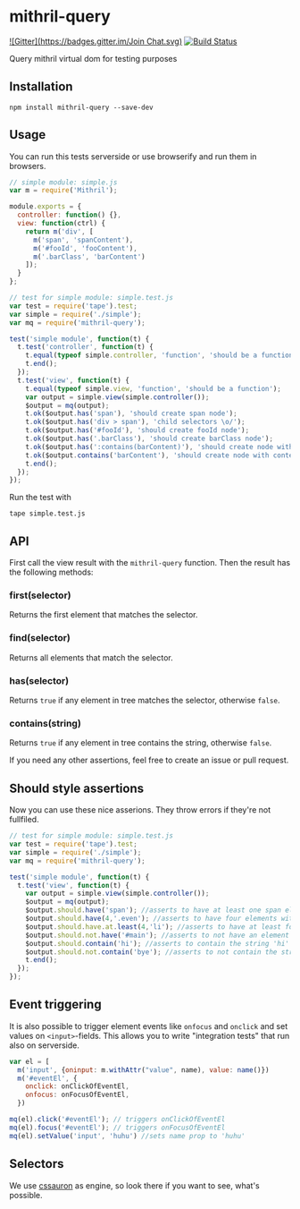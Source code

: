 mithril-query
=============
[![Gitter](https://badges.gitter.im/Join Chat.svg)](https://gitter.im/StephanHoyer/mithril-query?utm_source=badge&utm_medium=badge&utm_campaign=pr-badge&utm_content=badge)
[![Build Status](https://travis-ci.org/StephanHoyer/mithril-query.svg)](https://travis-ci.org/StephanHoyer/mithril-query)

Query mithril virtual dom for testing purposes

Installation
------------

    npm install mithril-query --save-dev

Usage
-----

You can run this tests serverside or use browserify and run them in browsers.

```javascript
// simple module: simple.js
var m = require('Mithril');

module.exports = {
  controller: function() {},
  view: function(ctrl) {
    return m('div', [
      m('span', 'spanContent'),
      m('#fooId', 'fooContent'),
      m('.barClass', 'barContent')
    ]);
  }
};
```

```javascript
// test for simple module: simple.test.js
var test = require('tape').test;
var simple = require('./simple');
var mq = require('mithril-query');

test('simple module', function(t) {
  t.test('controller', function(t) {
    t.equal(typeof simple.controller, 'function', 'should be a function');
    t.end();
  });
  t.test('view', function(t) {
    t.equal(typeof simple.view, 'function', 'should be a function');
    var output = simple.view(simple.controller());
    $output = mq(output);
    t.ok($output.has('span'), 'should create span node');
    t.ok($output.has('div > span'), 'child selectors \o/');
    t.ok($output.has('#fooId'), 'should create fooId node');
    t.ok($output.has('.barClass'), 'should create barClass node');
    t.ok($output.has(':contains(barContent)'), 'should create node with content barContent');
    t.ok($output.contains('barContent'), 'should create node with content barContent');
    t.end();
  });
});
```

Run the test with

    tape simple.test.js

API
---

First call the view result with the `mithril-query` function. Then the result has the following methods:

### first(selector)

Returns the first element that matches the selector.

### find(selector)

Returns all elements that match the selector.

### has(selector)

Returns `true` if any element in tree matches the selector, otherwise `false`.

### contains(string)

Returns `true` if any element in tree contains the string, otherwise `false`.

If you need any other assertions, feel free to create an issue or pull request.

Should style assertions
-----------------------

Now you can use these nice asserions. They throw errors if they're not fullfiled.

```javascript
// test for simple module: simple.test.js
var test = require('tape').test;
var simple = require('./simple');
var mq = require('mithril-query');

test('simple module', function(t) {
  t.test('view', function(t) {
    var output = simple.view(simple.controller());
    $output = mq(output);
    $output.should.have('span'); //asserts to have at least one span element
    $output.should.have(4,'.even'); //asserts to have four elements with class 'even'
    $output.should.have.at.least(4,'li'); //asserts to have at least four li-elements
    $output.should.not.have('#main'); //asserts to not have an element with id 'main'
    $output.should.contain('hi'); //asserts to contain the string 'hi'
    $output.should.not.contain('bye'); //asserts to not contain the string 'bye'
    t.end();
  });
});
```

Event triggering
----------------

It is also possible to trigger element events like `onfocus` and `onclick` and set values on `<input>`-fields. This allows you to write "integration tests" that run also on serverside.

```javascript
var el = [
  m('input', {oninput: m.withAttr("value", name), value: name()})
  m('#eventEl', {
    onclick: onClickOfEventEl,
    onfocus: onFocusOfEventEl,
  })

mq(el).click('#eventEl'); // triggers onClickOfEventEl
mq(el).focus('#eventEl'); // triggers onFocusOfEventEl
mq(el).setValue('input', 'huhu') //sets name prop to 'huhu'
```

Selectors
---------

We use [cssauron](https://github.com/chrisdickinson/cssauron) as engine, so look there if you want to see, what's possible.
